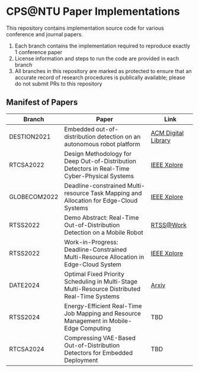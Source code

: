 # CPS@NTU Paper Implementations
This repository contains implementation source code for various conference and journal papers.

1. Each branch contains the implementation required to reproduce exactly 1 conference paper
2. License information and steps to run the code are provided in each branch
3. All branches in this repository are marked as protected to ensure that an accurate record of research procedures is publically available; please do not submit PRs to this repository

## Manifest of Papers
| Branch | Paper | Link |
|--------|-------|-----|
| DESTION2021 | Embedded out-of-distribution detection on an autonomous robot platform | [ACM Digital Library](https://dl.acm.org/doi/abs/10.1145/3445034.3460509) |
| RTCSA2022 | Design Methodology for Deep Out-of-Distribution Detectors in Real-Time Cyber-Physical Systems | [IEEE Xplore](https://ieeexplore.ieee.org/document/9904799) |
|GLOBECOM2022|Deadline-constrained Multi-resource Task Mapping and Allocation for Edge-Cloud Systems|[IEEE Xplore](https://ieeexplore.ieee.org/abstract/document/10001137)|
| RTSS2022 | Demo Abstract: Real-Time Out-of-Distribution Detection on a Mobile Robot | [RTSS@Work](http://2022.rtss.org/wp-content/uploads/2022/12/RTSSatWork2022.pdf) |
| RTSS2022 | Work-in-Progress: Deadline-Constrained Multi-Resource Allocation in Edge-Cloud System | [IEEE Xplore](https://ieeexplore.ieee.org/abstract/document/9984794)|
| DATE2024 | Optimal Fixed Priority Scheduling in Multi-Stage Multi-Resource Distributed Real-Time Systems | [Arxiv](https://arxiv.org/pdf/2403.13411) |
| RTSS2024 | Energy-Efficient Real-Time Job Mapping and Resource Management in Mobile-Edge Computing | TBD |
| RTCSA2024 | Compressing VAE-Based Out-of-Distribution Detectors for Embedded Deployment | TBD |
